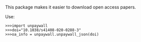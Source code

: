 This package makes it easier to download open access papers.

Use:

```
>>>import unpaywall
>>>doi="10.1038/s41408-020-0288-3"
>>>oa_info = unpaywall.unpaywall_json(doi)

